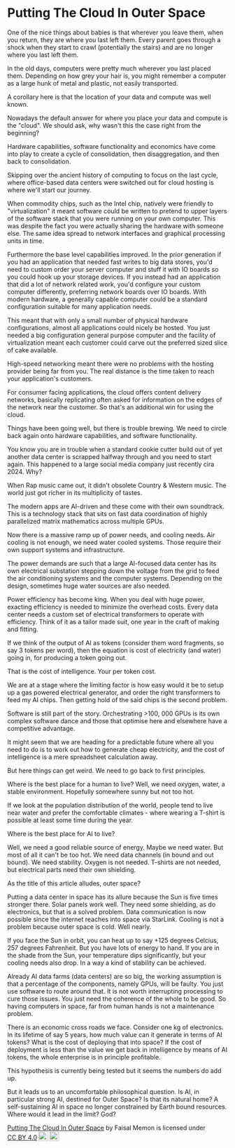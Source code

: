 # Putting The Cloud In Outer Space

One of the nice things about babies is that wherever you leave them, when you return, they are where you last left them.  Every parent goes through a shock when they start to crawl (potentially the stairs) and are no longer where you last left them.

In the old days, computers were pretty much wherever you last placed them.  Depending on how grey your hair is, you might remember a computer as a large hunk of metal and plastic, not easily transported.

A corollary here is that the location of your data and compute was well known.

Nowadays the default answer for where you place your data and compute is the "cloud".  We should ask, why wasn't this the case right from the beginning?

Hardware capabilities, software functionality and economics have come into play to create a cycle of consolidation, then disaggregation, and then back to consolidation.

Skipping over the ancient history of computing to focus on the last cycle, where office-based data centers were switched out for cloud hosting is where we'll start our journey.

When commodity chips, such as the Intel chip, natively were friendly to "virtualization" it meant software could be written to pretend to upper layers of the software stack that you were running
on your own computer.  This was despite the fact you were actually sharing the hardware with someone else.  The same idea spread to network interfaces and graphical processing units in time.

Furthermore the base level capabilities improved.  In the prior generation if you had an application that needed fast writes to big data stores, you'd need to custom order your server computer
and stuff it with IO boards so you could hook up your storage devices.  If you instead had an application that did a lot of network related work, you'd configure your custom computer
differently, preferring network boards over IO boards.  With modern hardware, a generally capable computer could be a standard configuration suitable for many application needs.

This meant that with only a small number of physical hardware configurations, almost all applications could nicely be hosted.  You just needed a big configuration general purpose computer and
the facility of virtualization meant each customer could carve out the preferred sized slice of cake available.

High-speed networking meant there were no problems with the hosting provider being far from you.
The real distance is the time taken to reach your application's customers.

For consumer facing applications, the cloud offers content delivery networks, basically replicating often asked for information on the edges of the network near the customer.  So that's an additional win for
using the cloud.

Things have been going well, but there is trouble brewing.  We need to circle back again onto hardware capabilities, and software functionality.

You know you are in trouble when a standard cookie cutter build out of yet another data center is scrapped halfway through and you need to start again.  This happened to a large social media company just
recently cira 2024.  Why?

When Rap music came out, it didn't obsolete Country & Western music.  The world just got richer in its multiplicity of tastes.

The modern apps are AI-driven and these come with their own soundtrack.  This is a technology stack that sits on fast data coordination of highly parallelized matrix mathematics across multiple GPUs.

Now there is a massive ramp up of power needs, and cooling needs.  Air cooling is not enough, we need water cooled systems.  Those require their own support systems and infrastructure.

The power demands are such that a large AI-focused data center has its own electrical substation stepping down the voltage from the grid to feed the air conditioning systems and the computer systems.
Depending on the design, sometimes huge water sources are also needed.

Power efficiency has become king.  When you deal with huge power, exacting efficiency is needed to minimize the overhead costs.  Every data center needs a custom set of electrical transformers to operate
with efficiency.  Think of it as a tailor made suit, one year in the craft of making and fitting.

If we think of the output of AI as tokens (consider them word fragments, so say 3 tokens per word), then the equation is cost of electricity (and water) going in, for producing a token going out.

That is the cost of intelligence.  Your per token cost.

We are at a stage where the limiting factor is how easy would it be to setup up a gas powered electrical generator, and order the right transformers to feed my AI chips.  Then getting hold of the said chips is the second problem.

Software is still part of the story.  Orchestrating >100, 000 GPUs is its own complex software dance and those that optimise here and elsewhere have a competitive advantage.

It might seem that we are heading for a predictable future where all you need to do is to work out how to generate cheap electricity, and the cost of intelligence is a mere spreadsheet calculation away.

But here things can get weird.  We need to go back to first principles.

Where is the best place for a human to live?  Well, we need oxygen, water, a stable environment.  Hopefully somewhere sunny but not too hot.

If we look at the population distribution of the world, people tend to live near water and prefer the comfortable climates - where wearing a T-shirt is possible at least some time during the year.

Where is the best place for AI to live?

Well, we need a good reliable source of energy.  Maybe we need water.  But most of all it can't be too hot.  We need data channels (in bound and out bound).  We need stability.  Oxygen is not needed.  T-shirts are not needed, but electrical parts need their own shielding.

As the title of this article alludes, outer space?

Putting a data center in space has its allure because the Sun is five times stronger there.
Solar panels work well.  They need some shielding, as do electronics, but that is a solved problem.
Data communication is now possible since the internet reaches into space via StarLink.  Cooling is not a problem because outer space is cold.  Well nearly.

If you face the Sun in orbit, you can heat up to say +125 degrees Celcius, 257 degrees Fahrenheit.  But you have lots of energy to hand.
If you are in the shade from the Sun, your temperature dips significantly, but your cooling needs also drop.
In a way a kind of stability can be achieved.

Already AI data farms (data centers) are so big, the working assumption is that a percentage of the components, namely GPUs, will be faulty.  You just use software to route around that.  It is not worth
interrupting processing to cure those issues.  You just need the coherence of the whole to be good.  So having computers in space, far from human hands is not a maintenance problem.

There is an economic cross roads we face.
Consider one kg of electronics.
In its lifetime of say 5 years, how much value can it generate in terms of AI tokens?
What is the cost of deploying that into space?
If the cost of deployment is less than the value we get back in intelligence by means of AI tokens, the whole enterprise is in principle profitable.

This hypothesis is currently being tested but it seems the numbers do add up.

But it leads us to an uncomfortable philosophical question.  Is AI, in particular strong AI, destined for Outer Space?  Is that its natural home?  A self-sustaining AI in space no longer
constrained by Earth bound resources.  Where would it lead in the limit?  God?

<p xmlns:cc="http://creativecommons.org/ns#" xmlns:dct="http://purl.org/dc/terms/"><a property="dct:title" rel="cc:attributionURL" href="https://github.com/faisalmemon/articles/blob/main/Putting_The_Cloud_In_Outer_Space.md">Putting The Cloud In Outer Space</a> by <span property="cc:attributionName">Faisal Memon</span> is licensed under <a href="https://creativecommons.org/licenses/by/4.0/?ref=chooser-v1" target="_blank" rel="license noopener noreferrer" style="display:inline-block;">CC BY 4.0<img style="height:22px!important;margin-left:3px;vertical-align:text-bottom;" src="https://mirrors.creativecommons.org/presskit/icons/cc.svg?ref=chooser-v1" alt=""><img style="height:22px!important;margin-left:3px;vertical-align:text-bottom;" src="https://mirrors.creativecommons.org/presskit/icons/by.svg?ref=chooser-v1" alt=""></a></p>
